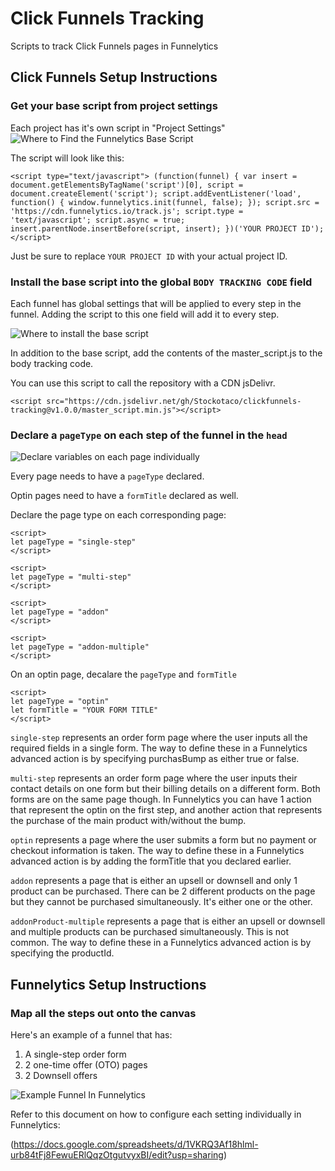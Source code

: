 # Click Funnels Tracking
Scripts to track Click Funnels pages in Funnelytics

## Click Funnels Setup Instructions

### Get your base script from project settings

Each project has it's own script in "Project Settings"
![Where to Find the Funnelytics Base Script](https://p91.p3.n0.cdn.getcloudapp.com/items/8LujGov5/2020-04-10_12-41-49.png?v=844550786a70009f3b7d2000cc26269f)

The script will look like this: 

```<script type="text/javascript"> (function(funnel) { var insert = document.getElementsByTagName('script')[0], script = document.createElement('script'); script.addEventListener('load', function() { window.funnelytics.init(funnel, false); }); script.src = 'https://cdn.funnelytics.io/track.js'; script.type = 'text/javascript'; script.async = true; insert.parentNode.insertBefore(script, insert); })('YOUR PROJECT ID'); </script>```

Just be sure to replace `YOUR PROJECT ID` with your actual project ID.

### Install the base script into the global `BODY TRACKING CODE` field

Each funnel has global settings that will be applied to every step in the funnel. Adding the script to this one field will add it to every step.

![Where to install the base script](https://p91.p3.n0.cdn.getcloudapp.com/items/QwuKWA11/2020-04-10_12-37-40.png?v=0d0d8086eb9eba1d6282fdab94476b68)

In addition to the base script, add the contents of the master_script.js to the body tracking code.

You can use this script to call the repository with a CDN jsDelivr. 

```<script src="https://cdn.jsdelivr.net/gh/Stockotaco/clickfunnels-tracking@v1.0.0/master_script.min.js"></script>```

### Declare a `pageType` on each step of the funnel in the `head`

![Declare variables on each page individually](https://p91.p3.n0.cdn.getcloudapp.com/items/7Ku0BEwd/2020-04-10_12-59-40.png?v=fba0089a11047246fd8292c8c78d9d84)

Every page needs to have a `pageType` declared. 

Optin pages need to have a `formTitle` declared as well.

Declare the page type on each corresponding page:

```
<script>
let pageType = "single-step"
</script>
```
```
<script>
let pageType = "multi-step"
</script>
```

```
<script>
let pageType = "addon"
</script>
```
```
<script>
let pageType = "addon-multiple"
</script>
```
On an optin page, decalare the `pageType` and `formTitle`

```
<script>
let pageType = "optin"
let formTitle = "YOUR FORM TITLE"
</script>
```

`single-step` represents an order form page where the user inputs all the required fields in a single form.
    The way to define these in a Funnelytics advanced action is by specifying purchasBump as either true or false.

`multi-step` represents an order form page where the user inputs their contact details on one form but their 
    billing details on a different form. Both forms are on the same page though.
    In Funnelytics you can have 1 action that represent the optin on the first step, 
        and another action that represents the purchase of the main product with/without the bump.


`optin` represents a page where the user submits a form but no payment or checkout information is taken. 
    The way to define these in a Funnelytics advanced action is by adding the formTitle that you declared earlier.

`addon` represents a page that is either an upsell or downsell and only 1 product can be purchased. 
    There can be 2 different products on the page but they cannot be purchased simultaneously. It's either one or the other. 


`addonProduct-multiple` represents a page that is either an upsell or downsell and multiple products can be purchased simultaneously. This is not common.
    The way to define these in a Funnelytics advanced action is by specifying the productId.


## Funnelytics Setup Instructions

### Map all the steps out onto the canvas

Here's an example of a funnel that has:

1. A single-step order form
2. 2 one-time offer (OTO) pages
3. 2 Downsell offers

![Example Funnel In Funnelytics](https://p91.p3.n0.cdn.getcloudapp.com/items/eDu62gLA/Image%202020-04-10%20at%201.09.28%20PM.png?v=2471b30d1a8c1d432fab3dcab68241c3)

Refer to this document on how to configure each setting individually in Funnelytics:

(https://docs.google.com/spreadsheets/d/1VKRQ3Af18hlml-urb84tFj8FewuERlQqzOtgutvyxBI/edit?usp=sharing)